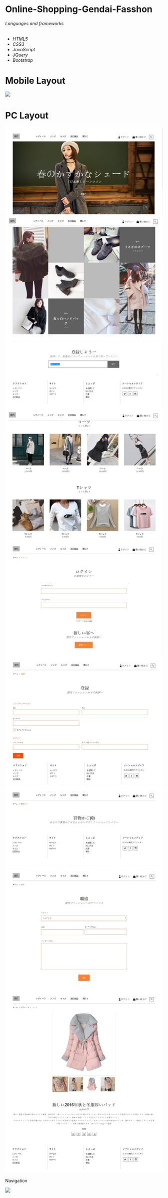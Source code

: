 # Online-Shopping-Gendai-Fasshon

<h6>Languages and frameworks<h6/>

<ul>
 <li>
  HTML5
 </li>
  <li>
  CSS3
 </li>
 <li>
  JavaScript
 </li>
 <li>
  JQuery
 </li>
  <li>
  Bootstrap
 </li>
</ul>
<h1> Mobile Layout </h1>
<img src="Preview/midori0.JPG"/>
<h1> PC Layout</h1>
<img src="Preview/1.JPG"/>
<img src="Preview/2.JPG"/>
<img src="Preview/3.JPG"/>
<img src="Preview/4.JPG"/>
<img src="Preview/5.JPG"/>
<img src="Preview/6.JPG"/>
<img src="Preview/7.JPG"/>
<img src="Preview/8.JPG"/>
<img src="Preview/9.JPG"/>
<img src="Preview/10.JPG"/>

<p>Navigation</p>
<img src="Preview/1-1.JPG"/>
